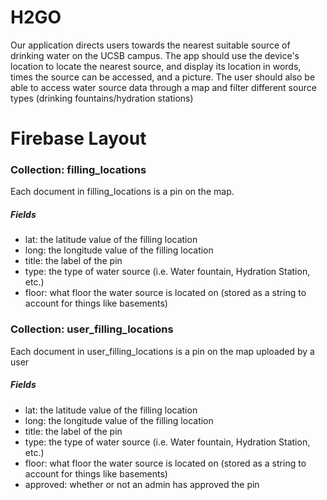 # H2GO
Our application directs users towards the nearest suitable source of drinking water on the UCSB campus. The app should use the device's location to locate the nearest source, and display its location in words, times the source can be accessed, and a picture. The user should also be able to access water source data through a map and filter different source types (drinking fountains/hydration stations)

# Firebase Layout
### Collection: filling_locations
Each document in filling_locations is a pin on the map.
##### Fields
* lat: the latitude value of the filling location  
* long: the longitude value of the filling location  
* title: the label of the pin  
* type: the type of water source (i.e. Water fountain, Hydration Station, etc.)
* floor: what floor the water source is located on (stored as a string to account for things like basements)

### Collection: user_filling_locations
Each document in user_filling_locations is a pin on the map uploaded by a user
##### Fields
* lat: the latitude value of the filling location
* long: the longitude value of the filling location
* title: the label of the pin
* type: the type of water source (i.e. Water fountain, Hydration Station, etc.)
* floor: what floor the water source is located on (stored as a string to account for things like basements)
* approved: whether or not an admin has approved the pin

